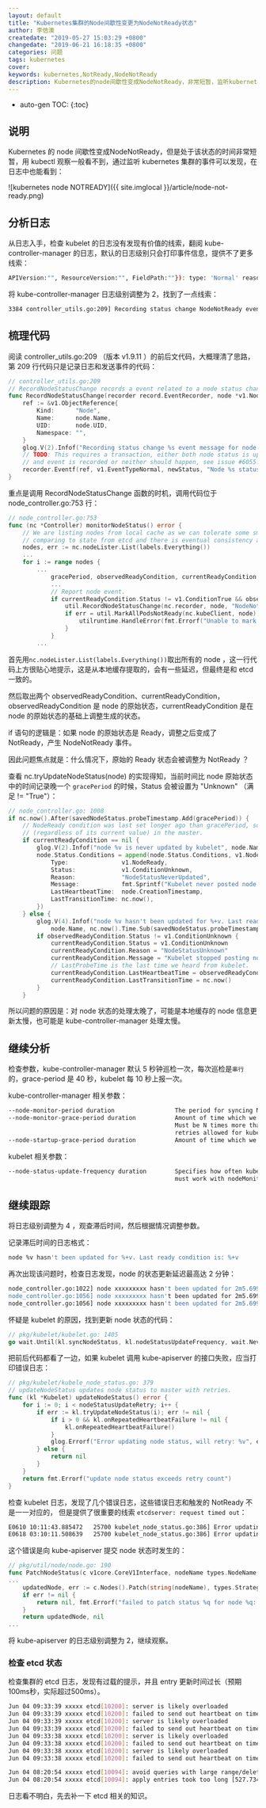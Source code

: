 ```yaml
---
layout: default
title: "Kubernetes集群的Node间歇性变更为NodeNotReady状态"
author: 李佶澳
createdate: "2019-05-27 15:03:29 +0800"
changedate: "2019-06-21 16:18:35 +0800"
categories: 问题
tags: kubernetes
cover: 
keywords: kubernetes,NotReady,NodeNotReady
description: Kubernetes的node间歇性变成NodeNotReady，非常短暂，监听kubernetes集群的事件可以发现
---
```


* auto-gen TOC:
{:toc}

## 说明

Kubernetes 的 node 间歇性变成NodeNotReady，但是处于该状态的时间非常短暂，用 kubectl 观察一般看不到，通过监听 kubernetes 集群的事件可以发现，在日志中也能看到：

![kubernetes node NOTREADY]({{ site.imglocal }}/article/node-not-ready.png)

## 分析日志

从日志入手，检查 kubelet 的日志没有发现有价值的线索，翻阅 kube-controller-manager 的日志，默认的日志级别只会打印事件信息，提供不了更多线索：

```sh
APIVersion:"", ResourceVersion:"", FieldPath:""}): type: 'Normal' reason: 'NodeNotReady' Node XXX status is now: NodeNotReady
```

将 kube-controller-manager 日志级别调整为 2，找到了一点线索：

```sh
3384 controller_utils.go:209] Recording status change NodeNotReady event message for node XXX
```

## 梳理代码

阅读 controller_utils.go:209 （版本 v1.9.11 ）的前后文代码，大概理清了思路，第 209 行代码只是记录日志和发送事件的代码：

```go
// controller_utils.go:209
// RecordNodeStatusChange records a event related to a node status change.
func RecordNodeStatusChange(recorder record.EventRecorder, node *v1.Node, newStatus string) {
    ref := &v1.ObjectReference{
        Kind:      "Node",
        Name:      node.Name,
        UID:       node.UID,
        Namespace: "",
    }
    glog.V(2).Infof("Recording status change %s event message for node %s", newStatus, node.Name)
    // TODO: This requires a transaction, either both node status is updated
    // and event is recorded or neither should happen, see issue #6055.
    recorder.Eventf(ref, v1.EventTypeNormal, newStatus, "Node %s status is now: %s", node.Name, newStatus)
}
```

重点是调用 RecordNodeStatusChange 函数的时机，调用代码位于 node_controller.go:753 行：

```go
// node_controller.go:753
func (nc *Controller) monitorNodeStatus() error {
    // We are listing nodes from local cache as we can tolerate some small delays
    // comparing to state from etcd and there is eventual consistency anyway.
    nodes, err := nc.nodeLister.List(labels.Everything())
    ...
    for i := range nodes {
        ...
            gracePeriod, observedReadyCondition, currentReadyCondition, err = nc.tryUpdateNodeStatus(node)
            ...
            // Report node event.
            if currentReadyCondition.Status != v1.ConditionTrue && observedReadyCondition.Status == v1.ConditionTrue {
                util.RecordNodeStatusChange(nc.recorder, node, "NodeNotReady")
                if err = util.MarkAllPodsNotReady(nc.kubeClient, node); err != nil {
                    utilruntime.HandleError(fmt.Errorf("Unable to mark all pods NotReady on node %v: %v", node.Name, err))
                }
            }
        ...
```

首先用`nc.nodeLister.List(labels.Everything())`取出所有的 node ，这一行代码上方很贴心地提示，这是从本地缓存提取的，会有一些延迟，但最终是和 etcd 一致的。

然后取出两个 observedReadyCondition、currentReadyCondition，observedReadyCondition 是 node 的原始状态，currentReadyCondition 是在 node 的原始状态的基础上调整生成的状态。

if 语句的逻辑是：如果 node 的原始状态是 Ready，调整之后变成了 NotReady，产生 NodeNotReady 事件。

因此问题焦点就是：什么情况下，原始的 Ready 状态会被调整为 NotReady ？

查看 nc.tryUpdateNodeStatus(node) 的实现得知，当前时间比 node 原始状态中的时间记录晚一个 `gracePeriod` 的时候，Status 会被设置为 "Unknown" （满足 != "True"）： 

```go
// node_controller.go: 1008
if nc.now().After(savedNodeStatus.probeTimestamp.Add(gracePeriod)) {
    // NodeReady condition was last set longer ago than gracePeriod, so update it to Unknown
    // (regardless of its current value) in the master.
    if currentReadyCondition == nil {
        glog.V(2).Infof("node %v is never updated by kubelet", node.Name)
        node.Status.Conditions = append(node.Status.Conditions, v1.NodeCondition{
            Type:               v1.NodeReady,
            Status:             v1.ConditionUnknown,
            Reason:             "NodeStatusNeverUpdated",
            Message:            fmt.Sprintf("Kubelet never posted node status."),
            LastHeartbeatTime:  node.CreationTimestamp,
            LastTransitionTime: nc.now(),
        })
    } else {
        glog.V(4).Infof("node %v hasn't been updated for %+v. Last ready condition is: %+v",
            node.Name, nc.now().Time.Sub(savedNodeStatus.probeTimestamp.Time), observedReadyCondition)
        if observedReadyCondition.Status != v1.ConditionUnknown {
            currentReadyCondition.Status = v1.ConditionUnknown
            currentReadyCondition.Reason = "NodeStatusUnknown"
            currentReadyCondition.Message = "Kubelet stopped posting node status."
            // LastProbeTime is the last time we heard from kubelet.
            currentReadyCondition.LastHeartbeatTime = observedReadyCondition.LastHeartbeatTime
            currentReadyCondition.LastTransitionTime = nc.now()
        }
    }
```

所以问题的原因是：对 node 状态的处理太晚了，可能是本地缓存的 node 信息更新太慢，也可能是 kube-controller-manager 处理太慢。

## 继续分析 

检查参数，kube-controller-manager 默认 5 秒钟巡检一次，每次巡检是`串行`的，grace-period 是 40 秒，kubelet 每 10 秒上报一次。

kube-controller-manager 相关参数：

```sh
--node-monitor-period duration                 The period for syncing NodeStatus in NodeController. (default 5s)
--node-monitor-grace-period duration           Amount of time which we allow running Node to be unresponsive before marking it unhealthy.
                                               Must be N times more than kubelet\'s nodeStatusUpdateFrequency, where N means number of 
                                               retries allowed for kubelet to post node status. (default 40s)
--node-startup-grace-period duration           Amount of time which we allow starting Node to be unresponsive before marking it unhealthy. (default 1m0s)

```

kubelet 相关参数：

```sh
--node-status-update-frequency duration        Specifies how often kubelet posts node status to master. Note: be cautious when changing the constant, it 
                                               must work with nodeMonitorGracePeriod in nodecontroller. (default 10s)
```

## 继续跟踪

将日志级别调整为 4 ，观查滞后时间，然后根据情况调整参数。

记录滞后时间的日志格式： 

```sh
node %v hasn't been updated for %+v. Last ready condition is: %+v
```

再次出现该问题时，检查日志发现，node 的状态更新延迟最高达 2 分钟：

```sh
node_controller.go:1022] node xxxxxxxxx hasn't been updated for 2m5.699574064s. Last ready condition is: {Type:Ready Status:Unknown LastHeartbeatTime:2019-06-01 12:10:44 +0800 CST LastTransitionTime:2019-06-01 12:11:27 +0800 CST Reason:NodeStatusUnknown Message:Kubelet stopped posting node status.}
node_controller.go:1056] node xxxxxxxxx hasn't been updated for 2m5.699594105s. Last MemoryPressure is: &NodeCondition{Type:MemoryPressure,Status:Unknown,LastHeartbeatTime:2019-06-01 12:10:44 +0800 CST,LastTransitionTime:2019-06-01 12:11:27 +0800 CST,Reason:NodeStatusUnknown,Message:Kubelet stopped posting node status.,}
node_controller.go:1056] node xxxxxxxxx hasn't been updated for 2m5.699610878s. Last DiskPressure is: &NodeCondition{Type:DiskPressure,Status:Unknown,LastHeartbeatTime:2019-06-01 12:10:44 +0800 CST,LastTransitionTime:2019-06-01 12:11:27 +0800 CST,Reason:NodeStatusUnknown,Message:Kubelet stopped posting node status.,}
```

怀疑是 kubelet 的原因，找到更新 node 状态的代码：

```go
// pkg/kubelet/kubelet.go: 1405
go wait.Until(kl.syncNodeStatus, kl.nodeStatusUpdateFrequency, wait.NeverStop)
```

把前后代码都看了一边，如果 kubelet 调用 kube-apiserver 的接口失败，应当打印错误日志：

```go
// pkg/kubelet/kubele_node_status.go: 379
// updateNodeStatus updates node status to master with retries.
func (kl *Kubelet) updateNodeStatus() error {
	for i := 0; i < nodeStatusUpdateRetry; i++ {
		if err := kl.tryUpdateNodeStatus(i); err != nil {
			if i > 0 && kl.onRepeatedHeartbeatFailure != nil {
				kl.onRepeatedHeartbeatFailure()
			}
			glog.Errorf("Error updating node status, will retry: %v", err)
		} else {
			return nil
		}
	}
	return fmt.Errorf("update node status exceeds retry count")
}
```

检查 kubelet 日志，发现了几个错误日志，这些错误日志和触发的 NotReady 不是一一对应的， 但是提供了很重要的线索 `etcdserver: request timed out`：

```sh
E0610 10:11:43.885472   25700 kubelet_node_status.go:386] Error updating node status, will retry: failed to patch status "{\"status\":{\"$setElementOrder/conditions\":[{\"type\":\"OutOfDisk\"},{\"type\":\"MemoryPressure\"},{\"type\":\"DiskPressure\"},{\"type\":\"Ready\"}],\"conditions\":[{\"lastHeartbeatTime\":\"2019-06-10T02:11:36Z\",\"type\":\"OutOfDisk\"},{\"lastHeartbeatTime\":\"2019-06-10T02:11:36Z\",\"type\":\"MemoryPressure\"},{\"lastHeartbeatTime\":\"2019-06-10T02:11:36Z\",\"type\":\"DiskPressure\"},{\"lastHeartbeatTime\":\"2019-06-10T02:11:36Z\",\"type\":\"Ready\"}]}}" for node "prod-k8s-node-40-237": etcdserver: request timed out, possibly due to previous leader failure
E0618 03:10:11.508639   25700 kubelet_node_status.go:386] Error updating node status, will retry: failed to patch status "{\"status\":{\"$setElementOrder/conditions\":[{\"type\":\"OutOfDisk\"},{\"type\":\"MemoryPressure\"},{\"type\":\"DiskPressure\"},{\"type\":\"Ready\"}],\"conditions\":[{\"lastHeartbeatTime\":\"2019-06-17T19:10:04Z\",\"type\":\"OutOfDisk\"},{\"lastHeartbeatTime\":\"2019-06-17T19:10:04Z\",\"type\":\"MemoryPressure\"},{\"lastHeartbeatTime\":\"2019-06-17T19:10:04Z\",\"type\":\"DiskPressure\"},{\"lastHeartbeatTime\":\"2019-06-17T19:10:04Z\",\"type\":\"Ready\"}]}}" for node "prod-k8s-node-40-237": etcdserver: request timed out, possibly due to previous leader failure
```

这个错误是向 kube-apiserver 提交 node 状态时发生的：

```go
// pkg/util/node/node.go: 190
func PatchNodeStatus(c v1core.CoreV1Interface, nodeName types.NodeName, oldNode *v1.Node, newNode *v1.Node) (*v1.Node, error) {
...
	updatedNode, err := c.Nodes().Patch(string(nodeName), types.StrategicMergePatchType, patchBytes, "status")
	if err != nil {
		return nil, fmt.Errorf("failed to patch status %q for node %q: %v", patchBytes, nodeName, err)
	}
	return updatedNode, nil
...
```

将 kube-apiserver 的日志级别调整为 2，继续观察。

###  检查 etcd 状态

检查集群的 etcd 日志，发现有过载的提示，并且 entry 更新时间过长（预期100ms秒，实际超过500ms）。

```sh
Jun 04 09:33:39 xxxxx etcd[10200]: server is likely overloaded
Jun 04 09:33:39 xxxxx etcd[10200]: failed to send out heartbeat on time (exceeded the 100ms timeout for 295.879202ms)
Jun 04 09:33:39 xxxxx etcd[10200]: server is likely overloaded
Jun 04 09:33:39 xxxxx etcd[10200]: failed to send out heartbeat on time (exceeded the 100ms timeout for 295.856766ms)
Jun 04 09:33:38 xxxxx etcd[10200]: server is likely overloaded
Jun 04 09:33:38 xxxxx etcd[10200]: failed to send out heartbeat on time (exceeded the 100ms timeout for 218.239421ms)
Jun 04 09:33:38 xxxxx etcd[10200]: server is likely overloaded
Jun 04 09:33:38 xxxxx etcd[10200]: failed to send out heartbeat on time (exceeded the 100ms timeout for 218.166193ms)

Jun 04 08:20:54 xxxxx etcd[10094]: avoid queries with large range/delete range!
Jun 04 08:20:54 xxxxx etcd[10094]: apply entries took too long [527.734482ms for 1 entries]
```

日志看不明白，先去补一下 etcd 相关的知识。
